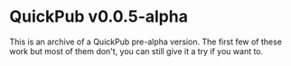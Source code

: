 # QuickPub v0.0.5-alpha

This is an archive of a QuickPub pre-alpha version. The first few of these work but most of them don't, you can still give it a try if you want to.
